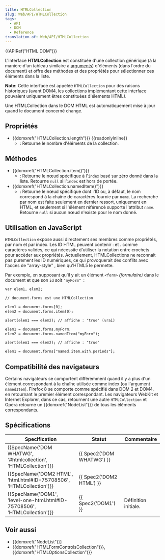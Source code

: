 ```yaml
---
title: HTMLCollection
slug: Web/API/HTMLCollection
tags:
  - API
  - DOM
  - Reference
translation_of: Web/API/HTMLCollection
---
```

{{APIRef("HTML DOM")}}

L'interface **HTMLCollection** est constituée d'une collection générique (à la manière d'un tableau similaire à [arguments](/fr/docs/Web/JavaScript/Reference/Fonctions/arguments)) d'éléments (dans l'ordre du document) et offre des méthodes et des propriétés pour sélectionner ces éléments dans la liste.

**Note:** Cette interface est appelée `HTMLCollection` pour des raisons historiques (avant DOM4, les collections implémentant cette interface pouvaient uniquement êtres constituées d'élements HTML).

Une HTMLCollection dans le DOM HTML est automatiquement mise à jour quand le document concerné change.

## Propriétés

- {{domxref("HTMLCollection.length")}} {{readonlyInline}}
  - : Retourne le nombre d'éléments de la collection.

## Méthodes

- {{domxref("HTMLCollection.item()")}}
  - : Retourne le nœud spécifique à l'`index` basé sur zéro donné dans la liste. Retourne `null` si l'`index` est hors de portée.
- {{domxref("HTMLCollection.namedItem()")}}
  - : Retourne le nœud spécifique dont l'ID ou, à défaut, le nom correspond à la chaîne de caractères fournie par `name`. La recherche par nom est faite seulement en dernier ressort, uniquement en HTML, et seulement si l'élément référencé supporte l'attribut `name`. Retourne `null` si aucun nœud n'existe pour le nom donné.

## Utilisation en JavaScript

`HTMLCollection` expose aussi directement ses membres comme propriétés, par nom et par index. Les ID HTML peuvent contenir : et . comme caractères valides, ce qui nécessite d'utiliser la notation entre crochets pour accèder aux propriétés. Actuellement, HTMLCollections ne reconnait pas  purement les ID numériques, ce qui provoquerait des conflits avec l'accès de "array-style" , bien qu'HTML5 le permette.

Par exemple, en supposant qu'il y ait un élément `<form>` _(formulaire)_ dans le document et que son `id` soit `"myForm" `:

```html
var elem1, elem2;

// document.forms est une HTMLCollection

elem1 = document.forms[0];
elem2 = document.forms.item(0);

alert(elem1 === elem2); // affiche : "true" (vrai)

elem1 = document.forms.myForm;
elem2 = document.forms.namedItem("myForm");

alert(elem1 === elem2); // affiche : "true"

elem1 = document.forms["named.item.with.periods"];
```

## Compatibilité des navigateurs

Certains navigateurs se comportent différemment quand il y a plus d'un élément correspondant à la chaîne utilisée comme index (ou l'argument `namedItem`). Firefox 8 se comporte comme spécifié dans DOM 2 et DOM4, en retournant le premier élément correspondant. Les navigateurs WebKit et Internet Explorer, dans ce cas, retournent une autre `HTMLCollection` et Opera retourne un {{domxref("NodeList")}} de tous les éléments correspondants.

## Spécifications

| Specification                                                                                    | Statut                           | Commentaire          |
| ------------------------------------------------------------------------------------------------ | -------------------------------- | -------------------- |
| {{SpecName('DOM WHATWG', '#htmlcollection', 'HTMLCollection')}}             | {{ Spec2('DOM WHATWG') }} |                      |
| {{SpecName('DOM2 HTML', 'html.html#ID-75708506', 'HTMLCollection')}}     | {{ Spec2('DOM2 HTML') }} |                      |
| {{SpecName('DOM1', 'level-one-html.html#ID-75708506', 'HTMLCollection')}} | {{ Spec2('DOM1') }}         | Définition initiale. |

## Voir aussi

- {{domxref("NodeList")}}
- {{domxref("HTMLFormControlsCollection")}}, {{domxref("HTMLOptionsCollection")}}
